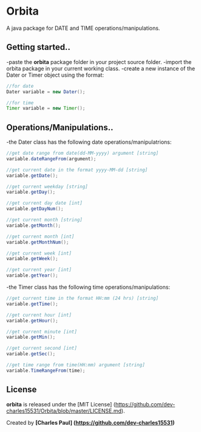 # Orbita
A java package for DATE and TIME operations/manipulations.

##  Getting started..
 -paste the **orbita** package folder in your project source folder.
 -import the orbita package in your current working class.
 -create a new instance of the Dater or Timer object using the format:
   ```java
   //for date 
   Dater variable = new Dater();
   
   //for time 
   Timer variable = new Timer();
   ```
  
##  Operations/Manipulations..
 -the Dater class has the following date operations/manipulatrions:
  ```java
  //get date range from date(dd-MM-yyyy) argument [string]
  variable.dateRangeFrom(argument);
  
  //get current date in the format yyyy-MM-dd [string]
  variable.getDate();
  
  //get current weekday [string]
  variable.getDay();
  
  //get current day date [int]
  variable.getDayNum();
  
  //get current month [string]
  variable.getMonth();
  
  //get current month [int]
  variable.getMonthNum();
  
  //get current week [int]
  variable.getWeek();
  
  //get current year [int]
  variable.getYear();
  ```
  -the Timer class has the following time operations/manipulations:
  ```java
  //get current time in the format HH:mm (24 hrs) [string]
  variable.getTime();
  
  //get current hour [int]
  variable.getHour();
  
  //get current minute [int]
  variable.getMin();
  
  //get current second [int]
  variable.getSec();
  
  //get time range from time(HH:mm) argument [string] 
  variable.TimeRangeFrom(time);
  ```
  
##  License
**orbita** is released under the [MIT License] (https://github.com/dev-charles15531/Orbita/blob/master/LICENSE.md).

Created by **[Charles Paul]
(https://github.com/dev-charles15531)**
